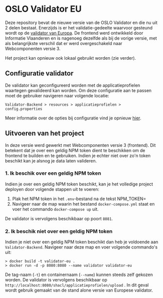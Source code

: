 # OSLO Validator EU

Deze repository bevat de nieuwe versie van de OSLO Validator en die nu uit 2 delen bestaat. Enerzijds is er het validatie-gedeelte waarvoor gesteund wordt op de [validator van Europa](https://www.itb.ec.europa.eu/docs/guides/latest/validatingRDF/index.html#). De frontend werd ontwikkeld door Informatie Vlaanderen en is nagenoeg dezelfde als bij de vorige versie, met als belangrijkste verschil dat er werd overgeschakeld naar Webcomponenten versie 3.

Het project kan opnieuw ook lokaal gebruikt worden (zie verder). 

## Configuratie validator

De validator kan geconfigureerd worden met de applicatieprofielen waartegen gevalideerd kan worden. Om deze configuratie aan te passen moet de gebruiker navigeren naar volgende locatie:
```
Validator-Backend > resources > applicatieprofielen > config.properties
```

Meer informatie over de opties bij configuratie vind je opnieuw [hier](https://www.itb.ec.europa.eu/docs/guides/latest/validatingRDF/index.html#).

## Uitvoeren van het project

In deze versie werd gewerkt met Webcomponenten versie 3 (frontend). Dit betekent dat je over een geldig NPM token dient te beschikken om de frontend te builden en te gebruiken. Indien je echter niet over zo'n token beschikt kan je alsnog je data laten valideren.

### 1. Ik beschik over een geldig NPM token

Indien je over een geldig NPM token beschikt, kan je het volledige project deployen door volgende stappen uit te voeren:
1. Plak het NPM token in het `.env`-bestand na de tekst NPM_TOKEN=
1. Navigeer naar de map waarin het bestand `docker-compose.yml` staat en voer het commando `docker-compose up` uit. 

De validator is vervolgens beschikbaar op poort `8081`.

### 2. Ik beschik niet over een geldig NPM token

Indien je niet over een geldig NPM token beschikt dan heb je voldoende aan `Validator-Backend`. Navigeer naar deze map en voer volgende commando's uit:
```
> docker build -t validator-eu .
> docker run -d -p 8080:8080 --name validator validator-eu
```

De tag-naam (`-t`) en containernaam (`--name`) kunnen steeds zelf gekozen worden. De validator is vervolgens beschikbaar op `http://localhost:8080/shacl/applicatieprofielen/upload` . In dit geval wordt gebruik gemaakt van de stand alone versie van Europese validator.
